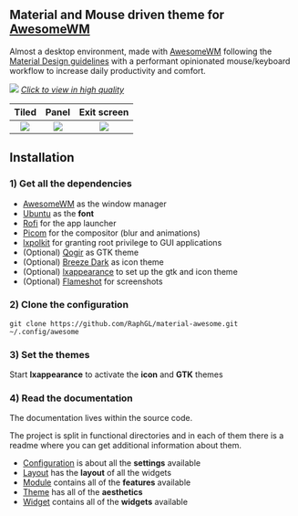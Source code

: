 ## Material and Mouse driven theme for [AwesomeWM](https://awesomewm.org/) 

Almost a desktop environment, made with [AwesomeWM](https://awesomewm.org/) following the [Material Design guidelines](https://material.io) with a performant opinionated mouse/keyboard workflow to increase daily productivity and comfort.

[![](./theme/PapyElGringo-theme/demo.gif?raw=true)](https://www.reddit.com/r/unixporn/comments/anp51q/awesome_material_awesome_workflow/)
*[Click to view in high quality](https://www.reddit.com/r/unixporn/comments/anp51q/awesome_material_awesome_workflow/)*

| Tiled         | Panel         | Exit screen   |
|:-------------:|:-------------:|:-------------:|
|![](https://i.imgur.com/fELCtep.png)|![](https://i.imgur.com/7IthpQS.png)|![](https://i.imgur.com/rcKOLYQ.png)|



## Installation

### 1) Get all the dependencies
- [AwesomeWM](https://awesomewm.org/) as the window manager
- [Ubuntu](https://fonts.google.com/specimen/Ubuntu) as the **font**
- [Rofi](https://github.com/DaveDavenport/rofi) for the app launcher
- [Picom](https://github.com/tryone144/compton) for the compositor (blur and animations)
- [lxpolkit](https://flameshot.js.org/) for granting root privilege to GUI applications
- (Optional) [Qogir](https://www.gnome-look.org/p/1230631/) as GTK theme
- (Optional) [Breeze Dark](https://github.com/KDE/breeze-icons) as icon theme
- (Optional) [lxappearance](https://sourceforge.net/projects/lxde/files/LXAppearance/) to set up the gtk and icon theme
- (Optional) [Flameshot](https://flameshot.js.org/) for screenshots

### 2) Clone the configuration

```
git clone https://github.com/RaphGL/material-awesome.git ~/.config/awesome
```

### 3) Set the themes
Start **lxappearance** to activate the **icon** and **GTK** themes

### 4) Read the documentation
The documentation lives within the source code.

The project is split in functional directories and in each of them there is a readme where you can get additional information about them.

* [Configuration](./configuration) is about all the **settings** available
* [Layout](./layout) has the **layout** of all the widgets
* [Module](./module) contains all of the **features** available
* [Theme](./theme) has all of the **aesthetics**
* [Widget](./widget) contains all of the **widgets** available
